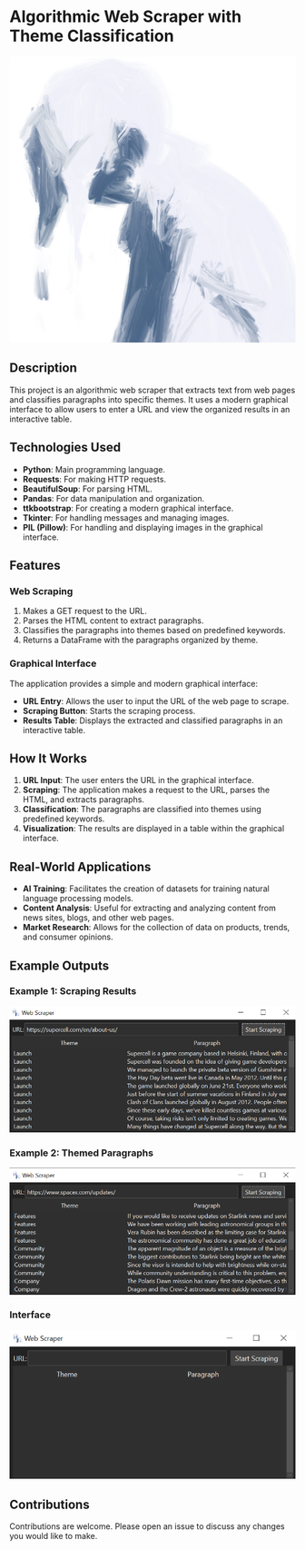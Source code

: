 # Algorithmic Web Scraper with Theme Classification

![Logo](logo.png)

## Description

This project is an algorithmic web scraper that extracts text from web pages and classifies paragraphs into specific themes. It uses a modern graphical interface to allow users to enter a URL and view the organized results in an interactive table.

## Technologies Used

- **Python**: Main programming language.
- **Requests**: For making HTTP requests.
- **BeautifulSoup**: For parsing HTML.
- **Pandas**: For data manipulation and organization.
- **ttkbootstrap**: For creating a modern graphical interface.
- **Tkinter**: For handling messages and managing images.
- **PIL (Pillow)**: For handling and displaying images in the graphical interface.

## Features

### Web Scraping

1. Makes a GET request to the URL.
2. Parses the HTML content to extract paragraphs.
3. Classifies the paragraphs into themes based on predefined keywords.
4. Returns a DataFrame with the paragraphs organized by theme.

### Graphical Interface

The application provides a simple and modern graphical interface:
- **URL Entry**: Allows the user to input the URL of the web page to scrape.
- **Scraping Button**: Starts the scraping process.
- **Results Table**: Displays the extracted and classified paragraphs in an interactive table.

## How It Works

1. **URL Input**: The user enters the URL in the graphical interface.
2. **Scraping**: The application makes a request to the URL, parses the HTML, and extracts paragraphs.
3. **Classification**: The paragraphs are classified into themes using predefined keywords.
4. **Visualization**: The results are displayed in a table within the graphical interface.

## Real-World Applications

- **AI Training**: Facilitates the creation of datasets for training natural language processing models.
- **Content Analysis**: Useful for extracting and analyzing content from news sites, blogs, and other web pages.
- **Market Research**: Allows for the collection of data on products, trends, and consumer opinions.

## Example Outputs

### Example 1: Scraping Results

![Supercell](supercell-test.png)

### Example 2: Themed Paragraphs

![Spacex](spacex-test.png)

### Interface

![Interface](screen.png)

## Contributions

Contributions are welcome. Please open an issue to discuss any changes you would like to make.
